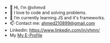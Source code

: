 - 👋 Hi, I’m @vhmvd
- 👀 I love to code and solving problems.
- 🌱 I’m currently learning JS and it's frameworks.
- 📫 Contact me: ahmed210899@gmail.com
- Linkedin: https://www.linkedin.com/in/vhmn/
- My [My E-Profile](https://ahmednadeem.me)

<!---
vhmvd/vhmvd is a ✨ special ✨ repository because its `README.md` (this file) appears on your GitHub profile.
You can click the Preview link to take a look at your changes.
--->
